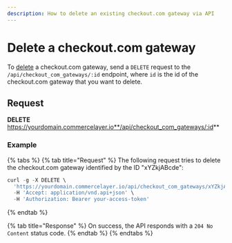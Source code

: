 ```yaml
---
description: How to delete an existing checkout.com gateway via API
---
```


# Delete a checkout.com gateway

To <a href="https://docs.commercelayer.io/developers/deleting-resources" target="_blank">delete</a> a checkout.com gateway, send a `DELETE` request to the `/api/checkout_com_gateways/:id` endpoint, where `id` is the id of the checkout.com gateway that you want to delete.

## Request

**DELETE** https://yourdomain.commercelayer.io**/api/checkout_com_gateways/:id**

### Example

{% tabs %}
{% tab title="Request" %}
The following request tries to delete the checkout.com gateway identified by the ID "xYZkjABcde":

```javascript
curl -g -X DELETE \
  'https://yourdomain.commercelayer.io/api/checkout_com_gateways/xYZkjABcde' \
  -H 'Accept: application/vnd.api+json' \
  -H 'Authorization: Bearer your-access-token'
```
{% endtab %}

{% tab title="Response" %}
On success, the API responds with a `204 No Content` status code.
{% endtab %}
{% endtabs %}

